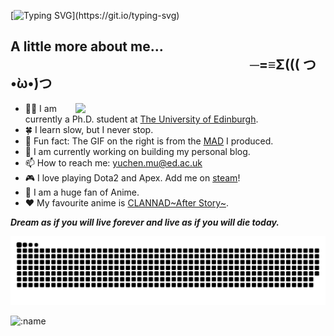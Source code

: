 [![Typing SVG](https://readme-typing-svg.demolab.com?font=Fira+Code&size=25&pause=1000&center=true&vCenter=true&width=420&lines=Hi%2C+I+am+Yuchen!)](https://git.io/typing-svg)



## A little more about me...  &emsp;&emsp;&emsp;&emsp;&emsp;&emsp;&emsp;&emsp;&emsp;&emsp;&emsp;&emsp;&emsp;&emsp;&emsp;&emsp;&emsp;&emsp; ─=≡Σ\(\(( つ•̀ω•́)つ

<img width="400" align="right" src="asset/workshop_hanasaku.gif?raw=true" /> 

- :man_student: I am currently a Ph.D. student at [The University of Edinburgh](https://www.ed.ac.uk/). 
- :four_leaf_clover: I learn slow, but I never stop. 
- :cherry_blossom: Fun fact: The GIF on the right is from the [MAD](https://www.bilibili.com/video/BV1XN411Z743/?spm_id_from=333.999.0.0) I produced.
- :dart: I am currently working on building my personal blog.
- 📫 How to reach me: yuchen.mu@ed.ac.uk
- :video_game: I love playing Dota2 and Apex. Add me on [steam](https://steamcommunity.com/profiles/76561198276677155)!
- :whale2: I am a huge fan of Anime.
- :hearts: My favourite anime is [CLANNAD\~After Story\~](https://www.bilibili.com/video/BV18x411c7KQ/?spm_id_from=333.337.search-card.all.click&vd_source=dabcffd1cd0c95a73e0d13f61da7ae44).

 <em><b>Dream as if you will live forever and live as if you will die today.</b></em>
 

<!-- <br> -->

<picture>
  <source media="(prefers-color-scheme: dark)" srcset="https://raw.githubusercontent.com/seabro917/seabro917/output/github-contribution-grid-snake-dark.svg">
  <source media="(prefers-color-scheme: light)" srcset="https://raw.githubusercontent.com/seabro917/seabro917/output/github-contribution-grid-snake.svg">
  <img alt="github contribution grid snake animation" src="https://raw.githubusercontent.com/seabro917/seabro917/output/github-contribution-grid-snake.svg">
</picture>



![:name](https://count.getloli.com/get/@seabro917?theme=rule34)
